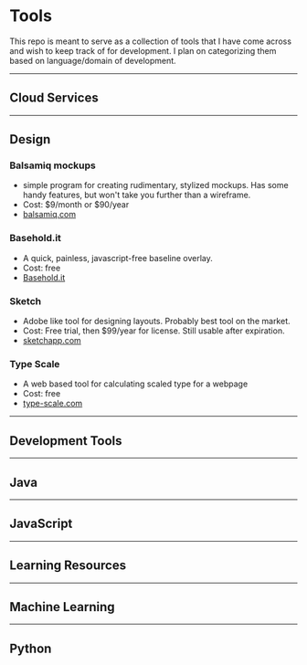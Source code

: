 # Tools

This repo is meant to serve as a collection of tools that I have come across and wish to keep track of for development. I plan on categorizing them based on language/domain of development.

___
## Cloud Services

___
## Design

### Balsamiq mockups

- simple program for creating rudimentary, stylized mockups. Has some handy features, but won't take you further than a wireframe.
- Cost: $9/month or $90/year
- [balsamiq.com](https://balsamiq.com)

### Basehold.it

- A quick, painless, javascript-free baseline overlay.
- Cost: free
- [Basehold.it](https://basehold.it/)

### Sketch

- Adobe like tool for designing layouts. Probably best tool on the market.
- Cost: Free trial, then $99/year for license. Still usable after expiration.
- [sketchapp.com](https://www.sketchapp.com)

### Type Scale

- A web based tool for calculating scaled type for a webpage
- Cost: free
- [type-scale.com](http://type-scale.com/)

___
## Development Tools

___
## Java

___
## JavaScript

___
## Learning Resources

___
## Machine Learning

___
## Python
